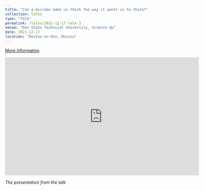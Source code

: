 ```yaml
---
title: "Can a microbe make us think the way it wants us to think?"
collection: talks
type: "Talk"
permalink: /talks/2021-12-17-talk-3
venue: "Don State Technical University, Science Up"
date: 2021-12-17
location: "Rostov-on-Don, Russia"
---
```


<a href="https://vk.com/wall-122406894_1436"><i class="fas fa-fw fa-link zoom" aria-hidden="true"></i> More information </a>

<iframe src="https://docs.google.com/presentation/d/1sMCTt0Hd8xHu5EdyiRqmK0nf8siEeUgBilBGZ-3xgao/embed?start=false&loop=false&delayms=3000" frameborder="0" width="640" height="389" allowfullscreen="true" mozallowfullscreen="true" webkitallowfullscreen="true"></iframe>

_The presentation from the talk_
